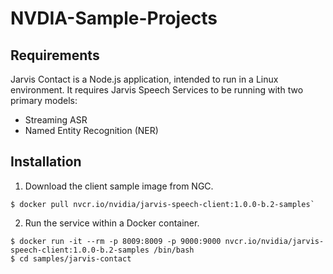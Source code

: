# NVDIA-Sample-Projects

## Requirements

Jarvis Contact is a Node.js application, intended to run in a Linux environment. It requires Jarvis Speech Services to be running with two primary models:

- Streaming ASR
- Named Entity Recognition (NER)

## Installation

1. Download the client sample image from NGC.

```
$ docker pull nvcr.io/nvidia/jarvis-speech-client:1.0.0-b.2-samples`
```

2. Run the service within a Docker container.

```
$ docker run -it --rm -p 8009:8009 -p 9000:9000 nvcr.io/nvidia/jarvis-speech-client:1.0.0-b.2-samples /bin/bash
$ cd samples/jarvis-contact
```
